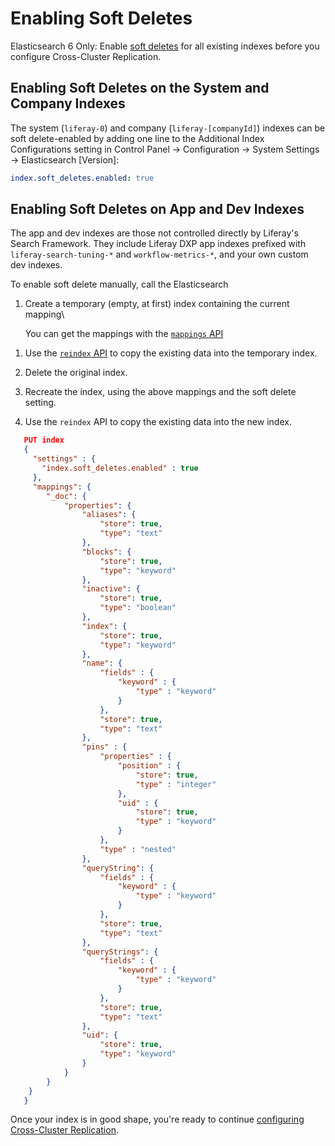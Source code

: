 # Enabling Soft Deletes

Elasticsearch 6 Only: Enable [soft deletes](https://www.elastic.co/guide/en/elasticsearch/reference/6.7/ccr-requirements.html) for all existing indexes before you configure Cross-Cluster Replication.

## Enabling Soft Deletes on the System and Company Indexes

The system (`liferay-0`) and company (`liferay-[companyId]`) indexes can be soft delete-enabled by adding one line to the Additional Index Configurations setting in Control Panel &rarr; Configuration &rarr; System Settings &rarr; Elasticsearch [Version]:
 
```yaml
index.soft_deletes.enabled: true
```

## Enabling Soft Deletes on App and Dev Indexes

The app and dev indexes are those not controlled directly by Liferay's Search Framework. They include Liferay DXP app indexes prefixed with `liferay-search-tuning-*` and `workflow-metrics-*`, and your own custom dev indexes.

To enable soft delete manually, call the Elasticsearch 

1. Create a temporary (empty, at first) index containing the current mapping\

   You can get the mappings with the [`mappings` API](https://www.elastic.co/guide/en/elasticsearch/reference/6.x/indices-get-mapping.html) 
<!-- https://github.com/liferay/liferay-portal/blob/master/modules/dxp/apps/portal-search-tuning/portal-search-tuning-rankings-web/src/main/resources/META-INF/search/liferay-search-tuning-rankings-index.json -->

1. Use the [`reindex` API](https://www.elastic.co/guide/en/elasticsearch/reference/6.x/docs-reindex.html) to copy the existing data into the temporary index.

1. Delete the original index.

1. Recreate the index, using the above mappings and the soft delete setting.

1. Use the `reindex` API to copy the existing data into the new index.
 
```json
   PUT index
   {
     "settings" : {
       "index.soft_deletes.enabled" : true
     },
     "mappings": {
   		"_doc": {
   			"properties": {
   				"aliases": {
   					"store": true,
   					"type": "text"
   				},
   				"blocks": {
   					"store": true,
   					"type": "keyword"
   				},
   				"inactive": {
   					"store": true,
   					"type": "boolean"
   				},
   				"index": {
   					"store": true,
   					"type": "keyword"
   				},
   				"name": {
   					"fields" : {
   						"keyword" : {
   							"type" : "keyword"
   						}
   					},
   					"store": true,
   					"type": "text"
   				},
   				"pins" : {
   					"properties" : {
   						"position" : {
   							"store": true,
   							"type" : "integer"
   						},
   						"uid" : {
   							"store": true,
   							"type" : "keyword"
   						}
   					},
   					"type" : "nested"
   				},
   				"queryString": {
   					"fields" : {
   						"keyword" : {
   							"type" : "keyword"
   						}
   					},
   					"store": true,
   					"type": "text"
   				},
   				"queryStrings": {
   					"fields" : {
   						"keyword" : {
   							"type" : "keyword"
   						}
   					},
   					"store": true,
   					"type": "text"
   				},
   				"uid": {
   					"store": true,
   					"type": "keyword"
   				}
   			}
   		}
   	}
   }
```

Once your index is in good shape, you're ready to continue [configuring Cross-Cluster Replication](./configuring-cross-cluster-replication-step-by-step.md).

